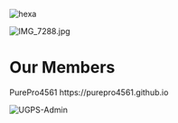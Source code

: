 ![hexa](https://user-images.githubusercontent.com/122919964/213195207-3b3ef2a5-e541-47bb-a976-52305baef93b.svg)


<img alt="IMG_7288.jpg" src="https://readme-typing-svg.herokuapp.com?vCenter=true&lines=Hello+Welcome+To+UGPS;Unblocked+Games+And+Proxies;For+Students">

<h1>Our Members</h1>
PurePro4561 https://purepro4561.github.io

<p align="left"> 
  <img src="https://komarev.com/ghpvc/?username=UGPS-Admin&label=Profile Visitors&color=001eff&style=flat" alt="UGPS-Admin" />
  
